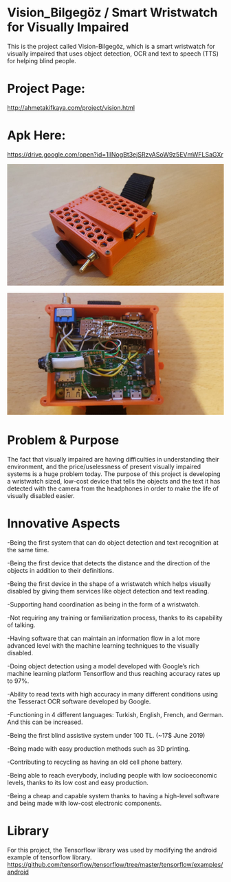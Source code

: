 # Vision_Bilgegöz / Smart Wristwatch for Visually Impaired
This is the project called Vision-Bilgegöz, which is a smart wristwatch for visually impaired that uses object detection, OCR and text to speech (TTS) for helping blind people.

# Project Page:
http://ahmetakifkaya.com/project/vision.html

# Apk Here:
https://drive.google.com/open?id=1llNogBt3ejSRzvASoW9z5EVmWFLSaGXr

![alt text](https://github.com/ahmetakif/Vision_Bilgegoz-Smart-Wristwatch-for-Visually-Impaired/blob/master/IMAGES/vision_front.jpg?raw=true)

![alt text](https://github.com/ahmetakif/Vision_Bilgegoz-Smart-Wristwatch-for-Visually-Impaired/blob/master/IMAGES/2.jpg?raw=true)


# Problem & Purpose
The fact that visually impaired are having difficulties in understanding their environment, and the price/uselessness of present visually impaired systems is a huge problem today. The purpose of this project is developing a wristwatch sized, low-cost device that tells the objects and the text it has detected with the camera from the headphones in order to make the life of visually disabled easier.

# Innovative Aspects
-Being the first system that can do object detection and text recognition at the same time.

-Being the first device that detects the distance and the direction of the objects in addition to their definitions.

-Being the first device in the shape of a wristwatch which helps visually disabled by giving them services like object detection and text reading.

-Supporting hand coordination as being in the form of a wristwatch.

-Not requiring any training or familiarization process, thanks to its capability of talking.

-Having software that can maintain an information flow in a lot more advanced level with the machine learning techniques to the visually disabled.

-Doing object detection using a model developed with Google’s rich machine learning platform Tensorflow and thus reaching accuracy rates up to 97%.

-Ability to read texts with high accuracy in many different conditions using the Tesseract OCR software developed by Google.

-Functioning in 4 different languages: Turkish, English, French, and German. And this can be increased.

-Being the first blind assistive system under 100 TL. (~17$ June 2019)

-Being made with easy production methods such as 3D printing.

-Contributing to recycling as having an old cell phone battery.

-Being able to reach everybody, including people with low socioeconomic levels, thanks to its low cost and easy production.

-Being a cheap and capable system thanks to having a high-level software and being made with low-cost electronic components.

# Library

For this project, the Tensorflow library was used by modifying the android example of tensorflow library.
https://github.com/tensorflow/tensorflow/tree/master/tensorflow/examples/android
